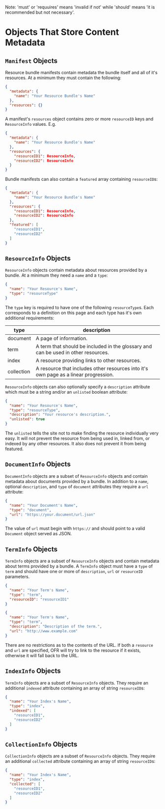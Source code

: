 Note: 'must' or 'requuires' means 'invalid if not' while 'should' means 'it is recommended but not necessary'.

# Objects That Store Content Metadata
## `Manifest` Objects
Resource bundle manifests contain metadata the bundle itself and all of it's resources. At a minimum they must contain the following:
```json
{
  "metadata": {
    "name": "Your Resource Bundle's Name"
  },
  "resources": {}
}
```
A manifest's `resources` object contains zero or more `resourceID` keys and `ResourceInfo` values. E.g.
```json
{
  "metadata": {
    "name": "Your Resource Bundle's Name"
  },
  "resources": {
    "resourceID1": ResourceInfo,
    "resourceID2": ResourceInfo
  }
}
```
Bundle manifests can also contain a `featured` array containing `resourceID`s:
```json
{
  "metadata": {
    "name": "Your Resource Bundle's Name"
  },
  "resources": {
    "resourceID1": ResourceInfo,
    "resourceID2": ResourceInfo
  },
  "featured": [
    "resourceID1",
    "resourceID2"
  ]
}
```

## `ResourceInfo` Objects
`ResourceInfo` objects contain metadata about resources provided by a bundle. At a minimum they need a `name` and a `type`:
```json
{
  "name": "Your Resource's Name",
  "type": "resourceType"
}
```
The `type` key is required to have one of the following `resourceType`s. Each corresponds to a definition on this page and each type has it's own additional requirements:

type | description
--- | ---
document | A page of information.
term | A term that should be included in the glossary and can be used in other resources.
index | A resource providing links to other resources.
collection | A resource that includes other resources into it's own page as a linear progression.

`ResourceInfo` objects can also optionally specify a `description` attribute which must be a string and/or an `unlisted` boolean attribute:
```json
{
  "name": "Your Resource's Name",
  "type": "resourceType",
  "description": "Your resource's description.",
  "unlisted": true
}
```
The `unlisted` tells the site not to make finding the resource individually very easy. It will not prevent the resource from being used in, linked from, or indexed by any other resources. It also does not prevent it from being featured.

## `DocumentInfo` Objects
`DocumentInfo` objects are a subset of `ResourceInfo` objects and contain metadata about documents provided by a bundle. In addition to a `name`, optional `description`, and `type` of `document` attributes they require a `url` attribute:
```json
{
  "name": "Your Document's Name",
  "type": "document",
  "url": "https://your.document/url.json"
}
```
The value of `url` must begin with `https://` and should point to a valid `Document` object served as JSON.

## `TermInfo` Objects
`TermInfo` objects are a subset of `ResourceInfo` objects and contain metadata about terms provided by a bundle. A `TermInfo` object must have a `type` of `term` and should have one or more of `description`, `url` or `resourceID` parameters.
```json
{
  "name": "Your Term's Name",
  "type": "term",
  "resourceID": "resourceID1"
}
```
```json
{
  "name": "Your Term's Name",
  "type": "term",
  "description": "Description of the term.",
  "url": "http://www.example.com"
}
```
There are no restrictions as to the contents of the URL. If both a `resource` and `url` are specified, OFR will try to link to the resource if it exists, otherwise it will fall back to the URL.

## `IndexInfo` Objects
`TermInfo` objects are a subset of `ResourceInfo` objects. They require an additional `indexed` attribute containing an array of string `resourceID`s:
```json
{
  "name": "Your Index's Name",
  "type": "index",
  "indexed": [
    "resourceID1",
    "resourceID2"
  ]
}
```

## `CollectionInfo` Objects
`CollectionInfo` objects are a subset of `ResourceInfo` objects. They require an additional `collected` attribute containing an array of string `resourceID`s:
```json
{
  "name": "Your Index's Name",
  "type": "index",
  "collected": [
    "resourceID1",
    "resourceID2"
  ]
}
```
<!--stackedit_data:
eyJoaXN0b3J5IjpbLTEyNjE1NTU4NjVdfQ==
-->